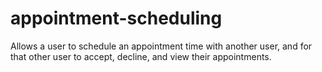 # appointment-scheduling
Allows a user to schedule an appointment time with another user, and for that other user to accept, decline, and view their appointments.
